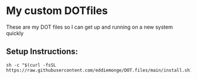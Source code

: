 # My custom DOTfiles

These are my DOT files so I can get up and running on a new system quickly

## Setup Instructions:

```
sh -c "$(curl -fsSL https://raw.githubusercontent.com/eddiemonge/DOT.files/main/install.sh)"
```
